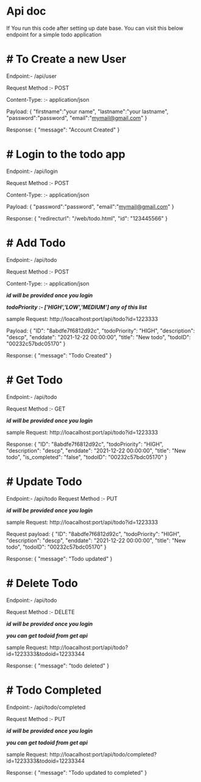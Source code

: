 # Api doc

If You run this code after setting up date base.
You can visit this below endpoint for a simple todo application


# # To Create a new User

Endpoint:- /api/user 

Request Method :- POST

Content-Type: :- application/json

Payload: 
{
  "firstname":"your name",
    "lastname":"your lastname",
    "password":"password",
    "email":"mymail@gmail.com"
}

Response:
{
		"message": "Account Created"
}
    
   
    
# # Login to the todo app

Endpoint:- /api/login 

Request Method :- POST

Content-Type: :- application/json

Payload: 
{
    "password":"password",
    "email":"mymail@gmail.com"
}

Response:
{
  "redirecturl": "/web/todo.html",
  "id": "123445566"
}




# # Add Todo 

Endpoint:- /api/todo

Request Method :- POST

Content-Type: :- application/json

***id will be provided  once you login***


***todoPriority :- ['HIGH','LOW','MEDIUM'] any of this list***

sample Request: http://loacalhost:port/api/todo?id=1223333 




Payload: 
{
"ID": "8abdfe7f6812d92c",
"todoPriority": "HIGH", 
"description": "descp",
"enddate": "2021-12-22 00:00:00",
"title": "New todo",
"todoID": "00232c57bdc05170"
}

Response:
{
 "message": "Todo Created"
}

    
# # Get Todo 


Endpoint:- /api/todo 

Request Method :- GET


***id will be provided  once you login***


sample Request: http://loacalhost:port/api/todo?id=1223333 


Response:
{
"ID": "8abdfe7f6812d92c",
"todoPriority": "HIGH",
"description": "descp",
"enddate": "2021-12-22 00:00:00",
"title": "New todo",
"is_completed": "false",
"todoID": "00232c57bdc05170"
}






    
# # Update Todo 



Endpoint:- /api/todo 
Request Method :- PUT


***id will be provided  once you login***


sample Request: http://loacalhost:port/api/todo?id=1223333 


Request payload:
{
"ID": "8abdfe7f6812d92c",
"todoPriority": "HIGH",
"description": "descp",
"enddate": "2021-12-22 00:00:00",
"title": "New todo",
"todoID": "00232c57bdc05170"
}

Response:
{
 "message": "Todo updated"
}





# # Delete Todo 



Endpoint:- /api/todo 

Request Method :- DELETE


***id will be provided  once you login***


***you can get todoid  from get api***


sample Request: http://loacalhost:port/api/todo?id=1223333&todoid=12233344  


Response:
{
		"message": "todo deleted"
}



# # Todo Completed


Endpoint:- /api/todo/completed

Request Method :- PUT

***id will be provided  once you login***


***you can get todoid  from get api***

sample Request: http://loacalhost:port/api/todo/completed?id=1223333&todoid=12233344 


Response:
{
  "message": "Todo updated to completed"
}

    
    
    
    
